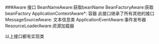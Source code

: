 ###Aware 接口
BeanNameAware:获取beanName
BeanFactoryAware:获取beanFactory
ApplicationContextAware*: 容器 此接口继承了所有其他的接口
MessageSourceAware: 文本信息类
ApplicationEventAware:事件发布器
ResourceLoaderAware:资源加载器

以上接口都有实现类
 